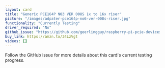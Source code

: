 ```yaml
---
layout: card
title: "Generic PCE164P NO3 VER 008S 1x to 16x riser"
picture: "/images/adpater-pce164p-no6-ver-008s-riser.jpg"
functionality: "Currently Testing"
driver_required: "No"
github_issue: "https://github.com/geerlingguy/raspberry-pi-pcie-devices/issues/14"
buy_link: https://amzn.to/34LzVgt
videos: []
---
```

Follow the GitHub issue for more details about this card's current testing progress.
